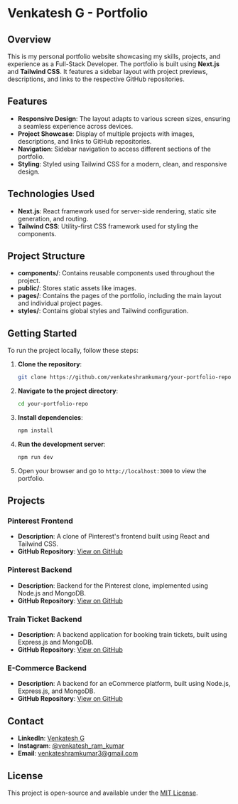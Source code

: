 # Venkatesh G - Portfolio

## Overview

This is my personal portfolio website showcasing my skills, projects, and experience as a Full-Stack Developer. The portfolio is built using **Next.js** and **Tailwind CSS**. It features a sidebar layout with project previews, descriptions, and links to the respective GitHub repositories.

## Features

- **Responsive Design**: The layout adapts to various screen sizes, ensuring a seamless experience across devices.
- **Project Showcase**: Display of multiple projects with images, descriptions, and links to GitHub repositories.
- **Navigation**: Sidebar navigation to access different sections of the portfolio.
- **Styling**: Styled using Tailwind CSS for a modern, clean, and responsive design.

## Technologies Used

- **Next.js**: React framework used for server-side rendering, static site generation, and routing.
- **Tailwind CSS**: Utility-first CSS framework used for styling the components.

## Project Structure

- **components/**: Contains reusable components used throughout the project.
- **public/**: Stores static assets like images.
- **pages/**: Contains the pages of the portfolio, including the main layout and individual project pages.
- **styles/**: Contains global styles and Tailwind configuration.

## Getting Started

To run the project locally, follow these steps:

1. **Clone the repository**:
    ```bash
    git clone https://github.com/venkateshramkumarg/your-portfolio-repo.git
    ```
2. **Navigate to the project directory**:
    ```bash
    cd your-portfolio-repo
    ```
3. **Install dependencies**:
    ```bash
    npm install
    ```
4. **Run the development server**:
    ```bash
    npm run dev
    ```
5. Open your browser and go to `http://localhost:3000` to view the portfolio.

## Projects

### Pinterest Frontend
- **Description**: A clone of Pinterest's frontend built using React and Tailwind CSS.
- **GitHub Repository**: [View on GitHub](https://github.com/venkateshramkumarg/Pintrest-Frontend)

### Pinterest Backend
- **Description**: Backend for the Pinterest clone, implemented using Node.js and MongoDB.
- **GitHub Repository**: [View on GitHub](https://github.com/venkateshramkumarg/Pintrest-Backend_)

### Train Ticket Backend
- **Description**: A backend application for booking train tickets, built using Express.js and MongoDB.
- **GitHub Repository**: [View on GitHub](https://github.com/venkateshramkumarg/Train-Ticket-Backend)

### E-Commerce Backend
- **Description**: A backend for an eCommerce platform, built using Node.js, Express.js, and MongoDB.
- **GitHub Repository**: [View on GitHub](https://github.com/venkateshramkumarg/ecommerce_backend.git)

## Contact

- **LinkedIn**: [Venkatesh G](https://www.linkedin.com/in/venkateshramkumar-g-819182258/)
- **Instagram**: [@venkatesh_ram_kumar](https://www.instagram.com/venkatesh_ram_kumar/)
- **Email**: [venkateshramkumar3@gmail.com](mailto:venkateshramkumar3@gmail.com)

## License

This project is open-source and available under the [MIT License](LICENSE).
